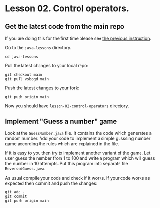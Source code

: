 # Lesson 02. Control operators.

## Get the latest code from the main repo

If you are doing this for the first time please see [the previous
instruction](../lesson-01-data-types/README.md).

Go to the `java-lessons` directory.
```
cd java-lessons
```

Pull the latest changes to your local repo:
```
git checkout main
git pull vsbogd main
```

Push the latest changes to your fork:
```
git push origin main
```

Now you should have `lesson-02-control-operators` directory.

## Implement "Guess a number" game

Look at the `GuessNumber.java` file. It contains the code which generates a
random number. Add your code to implement a simple gusssing number game
according the rules which are explained in the file.

If it is easy to you then try to implement another variant of the game. Let
user guess the number from 1 to 100 and write a program which will guess the
number in 10 attempts. Put this program into separate file
`ReversedGuess.java`.

As usual compile your code and check if it works. If your code works as
expected then commit and push the changes:
```
git add .
git commit
git push origin main
```
